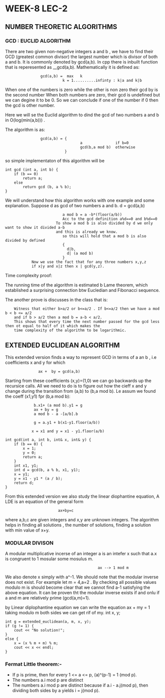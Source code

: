 
# WEEK-8 LEC-2

## NUMBER THEORETIC ALGORITHMS

### GCD : EUCLID ALGORITHM

There are two given non-negative integers a and b , we have to find their GCD (greatest common divisor)
the largest number which is divisor of both a and b. It is commonly denoted by gcd(a,b).
In cpp there is inbuilt function that is reperesented as __gcd(a,b).
Mathematically it is defined as:
```
                gcd(a,b) =  max   k
                          k = 1..........infinty : k|a and k|b 
```
When one of the numbers is zero while the other is non zero their gcd by is the second number
When both numbers are zero, their gcd is undefined but we can degine it to be 0.
So we can conclude if one of the number if 0 then the gcd is other number.

Here we will se the Euclid algorithm to dind the gcd of two numbers a and b in O(log(min(a,b)))
.

The algorithm is as:

```
                gcd(a,b) = {
                                  a               if b=0
                                  gcd(b,a mod b)  otherwise
                           }
```
so simple implementaton of this algorithm will be
```
int gcd (int a, int b) {
    if (b == 0)
        return a;
    else
        return gcd (b, a % b);
}
```
We will understand how this algorithm works with one example and some explanation.
Suppose d as gcd of two numbers a and b. d = gcd(a,b)
```
                          a mod b = a -b*(floor(a/b))
                          Acc to the gcd definition a%d==0 and b%d==0
                       To show a mod b is also divided by d we only want to show it divided a-b
                       and this is already we know.
                          so this will hold that a mod b is also divided by defined
                          {
                            d|b,
                            d| (a mod b)
                          }
            Now we use the fact that for any three numbers x,y,z 
            if x|y and x|z then x | gcd(y,z).
```

Time complexity proof:

The running time of the algorithm is estimated b Lame theorem, which established a surprising
connection btw Eucledian and Fibonacci sequence.

The another prove is discusses in the class that is:
```
    Witness that either b>a/2 or b<=a/2 . If b<=a/2 then we have a mod b < b <= a/2 
    and if b > a/2 then a mod b = a-b < a/2.
    This shows that every time the next number passed for the gcd less then ot equal to half of it which makes the
    time complexity of the algorithm to be logarithmic.
```
## EXTENDED EUCLIDEAN ALGORITHM

This extended version finds a way to represent GCD in terms of a an b , i.e coefficients x and y for which 
  ```
                 ax +  by = gcd(a,b)
```

Starting from these coefficients (x,y)=(1,0) we can go backwards up the recursice calls. All we need to do is to figure out how the cieff x and y change
during the transition from (a,b) to (b,a mod b).
Le assum we found the coeff (x1,y1) fpr (b,a mod b):

                 b.x1+ (a mod b).y1 = g 
                 ax + by = g 
                 a mod b - a -[a/b].b 

                 g = a.y1 + b(x1-y1.floor(a/b)) 
                
                x = x1 and y = x1 - y1.floor(a/b)

```
int gcd(int a, int b, int& x, int& y) {
    if (b == 0) {
        x = 1;
        y = 0;
        return a;
    }
    int x1, y1;
    int d = gcd(b, a % b, x1, y1);
    x = y1;
    y = x1 - y1 * (a / b);
    return d;
}
```
From this extended version we also study the linear diophantine equation, A LDE is an equation of the general form 
```                
                        ax+by=c 
```  
where a,b,c are given integers and x,y are unknown integers. The algorithm helps in finding all solutions , the number of solutions, finding  a solution with min value of x+y.

### MODULAR DIVISON

A modular multiplicative incerse of an integer a is an intefer x such that a.x is congruent to 1 mosular some mosulus m. 
``` 
                                          ax --> 1 mod m 
``` 
We also denote x simply with a^-1. We should note that the modular inverse does not exist. For example let m = 4,a=2 . By checking all possible values modulo m is should become clear that we cannot find a-1 satisfying the above equation.
It can be proven tht the modular inverse exists if and onlu if a and m are relatively prime (gcd(a,m)=1).

by Linear diplophantine equation we can write the equation
                 ax + my = 1
                 taking modulo m both sides we can get rif of my.
                 int x, y;
```
int g = extended_euclidean(a, m, x, y);
if (g != 1) {
    cout << "No solution!";
}
else {
    x = (x % m + m) % m;
    cout << x << endl;
}
``` 
### Fermat Little theorem:-
  - If p is prime, then for every 1 <= a <= p, (a)^(p-1) = 1 (mod p).
  - The numbers a.i mod p are distinct
  - The numbers a.i mod p are distinct because if a.i - a.j(mod p), then dividing both sides by a yields i = j(mod p).
